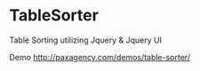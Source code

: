 # TableSorter
Table Sorting utilizing Jquery &amp; Jquery UI

Demo 
http://paxagency.com/demos/table-sorter/
